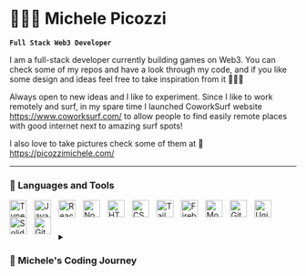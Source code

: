 # 🏄🏼‍♂️ Michele Picozzi

**`Full Stack Web3 Developer`**

I am a full-stack developer currently building games on Web3. You can check some of my repos and have a look through my code, and if you like some design and ideas feel free to take inspiration from it 👨🏼‍💻

Always open to new ideas and I like to experiment. Since I like to work remotely and surf, in my spare time I launched CoworkSurf website https://www.coworksurf.com/ to allow people to find easily remote places with good internet next to amazing surf spots! 

I also love to take pictures check some of them at 📸 https://picozzimichele.com/

---

### 👾 Languages and Tools
<img align="left" alt="TypeScript" width="30px" style="padding-right:10px;" src="https://cdn.jsdelivr.net/gh/devicons/devicon/icons/typescript/typescript-plain.svg" />
<img align="left" alt="JavaScript" width="30px" style="padding-right:10px;" src="https://cdn.jsdelivr.net/gh/devicons/devicon/icons/javascript/javascript-plain.svg" />
<img align="left" alt="React" width="30px" style="padding-right:10px;" src="https://cdn.jsdelivr.net/gh/devicons/devicon/icons/react/react-original.svg" />
<img align="left" alt="NodeJS" width="30px" style="padding-right:10px;" src="https://cdn.jsdelivr.net/gh/devicons/devicon/icons/nodejs/nodejs-original.svg" />
<img align="left" alt="HTML" width="30px" style="padding-right:10px;" src="https://cdn.jsdelivr.net/gh/devicons/devicon/icons/html5/html5-plain.svg" />
<img align="left" alt="CSS" width="30px" style="padding-right:10px;" src="https://cdn.jsdelivr.net/gh/devicons/devicon/icons/css3/css3-plain.svg" />
<img align="left" alt="Tailwind" width="30px" style="padding-right:10px;" src="https://cdn.jsdelivr.net/gh/devicons/devicon/icons/tailwindcss/tailwindcss-plain.svg" />
<img align="left" alt="Firebase" width="30px" style="padding-right:10px;" src="https://cdn.jsdelivr.net/gh/devicons/devicon/icons/firebase/firebase-plain.svg" />
<img align="left" alt="MongoDB" width="30px" style="padding-right:10px;" src="https://cdn.jsdelivr.net/gh/devicons/devicon/icons/mongodb/mongodb-original.svg" />
<img align="left" alt="Git" width="30px" style="padding-right:10px;" src="https://cdn.jsdelivr.net/gh/devicons/devicon/icons/git/git-original.svg" />
<img align="left" alt="Unity" width="30px" style="padding-right:10px;" src="https://cdn.jsdelivr.net/gh/devicons/devicon/icons/unity/unity-original.svg" />
<img align="left" alt="Solidity" width="30px" style="padding-right:10px;" src="https://cdn.jsdelivr.net/gh/devicons/devicon/icons/solidity/solidity-original.svg" />
<img align="left" alt="GitHub" width="30px" style="padding-right:10px;" src="https://cdn.jsdelivr.net/gh/devicons/devicon/icons/github/github-original.svg" />
<br />

#

<details>
<summary><h3>🦦 Michele's Coding Journey</h3></summary>
My name is Michele Picozzi and I am a full-stack developer. I grew up in Milan, Italy and graduated in International Economics from Bocconi University. I've loved technology for as long as I can remember.
<br /><br />
I moved to Dublin, Ireland to start my career in Microsoft. Since moving, I’ve worked in 3 different countries and 5 different teams until I became an Executive in Tokyo, Japan where I have lived for over 4 years and learned Japanese.
<br /><br />
Had a knack for coding and building things, that is why I cultivated this passion of learning development with Smart Contract & Solidity.
<br /><br />
I am currently living in Tokyo and travel all over for work about 60% of the time.

<!--
**picozzimichele/picozzimichele** is a ✨ _special_ ✨ repository because its `README.md` (this file) appears on your GitHub profile.

Here are some ideas to get you started:

- 🔭 I’m currently working on ...
- 🌱 I’m currently learning ...
- 👯 I’m looking to collaborate on ...
- 🤔 I’m looking for help with ...
- 💬 Ask me about ...
- 📫 How to reach me: ...
- 😄 Pronouns: ...
- ⚡ Fun fact: ...
-->
